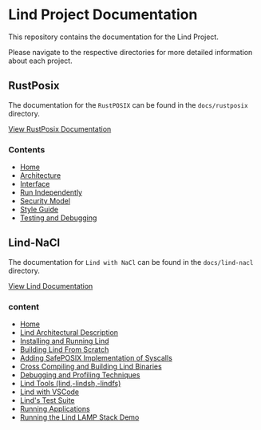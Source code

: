 # Lind Project Documentation

This repository contains the documentation for the Lind Project.

Please navigate to the respective directories for more detailed information about each project.

## RustPosix

The documentation for the `RustPOSIX` can be found in the `docs/rustposix` directory.

[View RustPosix Documentation](docs/RustPOSIX/Home.md)

### Contents

* [Home](./docs/RustPOSIX/Home.md)
* [Architecture](./docs/RustPOSIX/Architecture.md)
* [Interface](./docs/RustPOSIX/Interface.md)
* [Run Independently](./docs/RustPOSIX/Run-Independently.md)
* [Security Model](./docs/RustPOSIX/Security-Model.md)
* [Style Guide](./docs/RustPOSIX/Style-Guide.md)
* [Testing and Debugging](./docs/RustPOSIX/Testing-and-Debugging.md)

## Lind-NaCl

The documentation for `Lind with NaCl` can be found in the `docs/lind-nacl` directory. 

[View Lind Documentation](docs/Lind-NaCl/Home.md)

### content

* [Home](./docs/Lind-NaCl/Home.md)
* [Lind Architectural Description](./docs/Lind-NaCl/Lind-Architectural-Description.md)
* [Installing and Running Lind](./docs/Lind-NaCl/Installing-and-Running-Lind.md)
* [Building Lind From Scratch](./docs/Lind-NaCl/Building-Lind-From-Scratch.md)
* [Adding SafePOSIX Implementation of Syscalls](./docs/Lind-NaCl/Adding-SafePOSIX-Implementation-of-Syscalls.md)
* [Cross Compiling and Building Lind Binaries](./docs/Lind-NaCl/Cross-Compiling-and-Building-Lind-Binaries.md)
* [Debugging and Profiling Techniques](./docs/Lind-NaCl/Debugging-and-Profiling-Techniques.md)
* [Lind Tools (lind,-lindsh,-lindfs)](./docs/Lind-NaCl/Lind-Tools-(lind,-lindsh,-lindfs).md)
* [Lind with VSCode](./docs/Lind-NaCl/Lind-with-VSCode.md)
* [Lind's Test Suite](./docs/Lind-NaCl/Lind's-Test-Suite.md)
* [Running Applications](./docs/Lind-NaCl/Running-Applications.md)
* [Running the Lind LAMP Stack Demo](./docs/Lind-NaCl/Running-the-Lind-LAMP-Stack-Demo.md)
